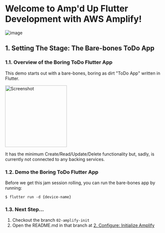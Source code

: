 # Welcome to Amp'd Up Flutter Development with AWS Amplify!

![image](https://user-images.githubusercontent.com/4291961/114327253-47b3b200-9b06-11eb-837e-f62b032ff927.png)

<!-- This section to be in 01-todo-scaffolding -->
## 1. Setting The Stage: The Bare-bones ToDo App
### 1.1. Overview of the Boring ToDo Flutter App
This demo starts out with a bare-bones, boring as dirt "ToDo App" written in Flutter.

<img alt="Screenshot" src="https://user-images.githubusercontent.com/4291961/115968982-93a02700-a508-11eb-8cb7-bdf064e6f6e7.png" width="200"/>

It has the minimum Create/Read/Update/Delete functionality but, sadly, is currently not connected to any backing services.

### 1.2. Demo the Boring ToDo Flutter App
Before we get this jam session rolling, you can run the bare-bones app by running:

```
$ flutter run -d {device-name}
```

### 1.3. Next Step...
1. Checkout the branch `02-amplify-init`
2. Open the README.md in that branch at [2. Configure: Initialize Amplify](https://github.com/JELaVallee/ampd_up_flutter_amplify_graphql/blob/02-amplify-init/README.md#2-configure-initialize-amplify)
